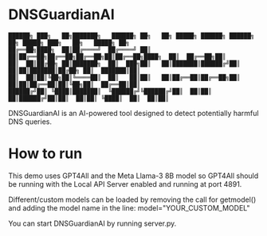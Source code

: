 # DNSGuardianAI

```plaintext
██████╗ ███╗   ██╗███████╗   ██████╗ ██╗   ██╗ █████╗ ██████╗ ██████╗ ██╗ █████╗ ███╗   ██╗   █████╗ ██╗
██╔══██╗████╗  ██║██╔════╝  ██╔════╝ ██║   ██║██╔══██╗██╔══██╗██╔══██╗██║██╔══██╗████╗  ██║  ██╔══██╗██║
██║  ██║██╔██╗ ██║███████╗  ██║  ███╗██║   ██║███████║██████╔╝██║  ██║██║███████║██╔██╗ ██║  ███████║██║
██║  ██║██║╚██╗██║╚════██║  ██║   ██║██║   ██║██╔══██║██╔══██╗██║  ██║██║██╔══██║██║╚██╗██║  ██╔══██║██║
██████╔╝██║ ╚████║███████║  ╚██████╔╝╚██████╔╝██║  ██║██║  ██║██████╔╝██║██║  ██║██║ ╚████║  ██║  ██║██║
```
DNSGuardianAI is an AI-powered tool designed to detect potentially harmful DNS queries.

# How to run
This demo uses GPT4All and the Meta Llama-3 8B model so GPT4All should be running with the Local API Server enabled and running at port 4891. 

Different/custom models can be loaded by removing the call for getmodel() and adding the model name in the line: 
model="YOUR_CUSTOM_MODEL"

You can start DNSGuardianAI by running server.py.
